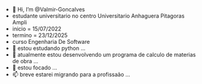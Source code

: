 - 👋 Hi, I’m @Valmir-Goncalves
- estudante universitario no centro Universitario Anhaguera Pitagoras Ampli
- inicio = 15/07/2022
- termino = 23/12/2025
- curso Engenharia De Software
- 👀  estou estudando python ...
- 🌱 atualmente estou desenvolvendo um programa de calculo de materias de obra ...
- 💞️ estou focado  ...
- 📫 breve estarei migrando para a profissaão ...


<!---
Valmir-Goncalves/Valmir-Goncalves is a ✨ special ✨ repository because its `README.md` (this file) appears on your GitHub profile.
You can click the Preview link to take a look at your changes.
--->
